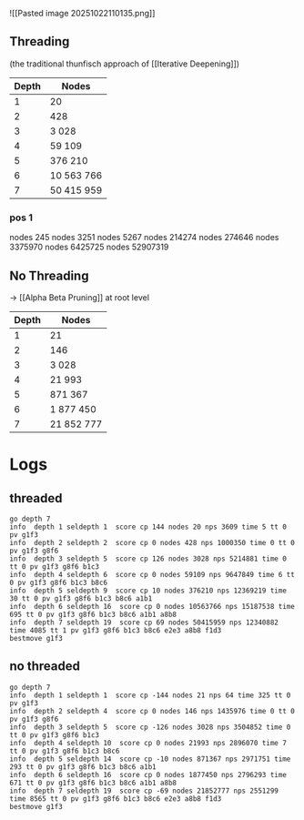 ![[Pasted image 20251022110135.png]]
## Threading
(the traditional thunfisch approach of [[Iterative Deepening]])

| Depth | Nodes      |
| ----- | ---------- |
| 1     | 20         |
| 2     | 428        |
| 3     | 3 028      |
| 4     | 59 109     |
| 5     | 376 210    |
| 6     | 10 563 766 |
| 7     | 50 415 959 |
### pos 1

nodes 245
nodes 3251
nodes 5267
nodes 214274
nodes 274646
nodes 3375970
nodes 6425725
nodes 52907319


## No Threading
-> [[Alpha Beta Pruning]] at root level

| Depth | Nodes      |
| ----- | ---------- |
| 1     | 21         |
| 2     | 146        |
| 3     | 3 028      |
| 4     | 21 993     |
| 5     | 871 367    |
| 6     | 1 877 450  |
| 7     | 21 852 777 |


# Logs
## threaded

```
go depth 7
info  depth 1 seldepth 1  score cp 144 nodes 20 nps 3609 time 5 tt 0 pv g1f3
info  depth 2 seldepth 2  score cp 0 nodes 428 nps 1000350 time 0 tt 0 pv g1f3 g8f6
info  depth 3 seldepth 5  score cp 126 nodes 3028 nps 5214881 time 0 tt 0 pv g1f3 g8f6 b1c3
info  depth 4 seldepth 6  score cp 0 nodes 59109 nps 9647849 time 6 tt 0 pv g1f3 g8f6 b1c3 b8c6
info  depth 5 seldepth 9  score cp 10 nodes 376210 nps 12369219 time 30 tt 0 pv g1f3 g8f6 b1c3 b8c6 a1b1
info  depth 6 seldepth 16  score cp 0 nodes 10563766 nps 15187538 time 695 tt 0 pv g1f3 g8f6 b1c3 b8c6 a1b1 a8b8
info  depth 7 seldepth 19  score cp 69 nodes 50415959 nps 12340882 time 4085 tt 1 pv g1f3 g8f6 b1c3 b8c6 e2e3 a8b8 f1d3
bestmove g1f3
```


## no threaded
```
go depth 7
info  depth 1 seldepth 1  score cp -144 nodes 21 nps 64 time 325 tt 0 pv g1f3
info  depth 2 seldepth 4  score cp 0 nodes 146 nps 1435976 time 0 tt 0 pv g1f3 g8f6
info  depth 3 seldepth 5  score cp -126 nodes 3028 nps 3504852 time 0 tt 0 pv g1f3 g8f6 b1c3
info  depth 4 seldepth 10  score cp 0 nodes 21993 nps 2896070 time 7 tt 0 pv g1f3 g8f6 b1c3 b8c6
info  depth 5 seldepth 14  score cp -10 nodes 871367 nps 2971751 time 293 tt 0 pv g1f3 g8f6 b1c3 b8c6 a1b1
info  depth 6 seldepth 16  score cp 0 nodes 1877450 nps 2796293 time 671 tt 0 pv g1f3 g8f6 b1c3 b8c6 a1b1 a8b8
info  depth 7 seldepth 19  score cp -69 nodes 21852777 nps 2551299 time 8565 tt 0 pv g1f3 g8f6 b1c3 b8c6 e2e3 a8b8 f1d3
bestmove g1f3
```

